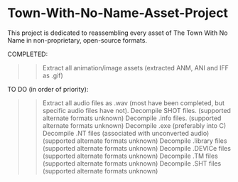 # Town-With-No-Name-Asset-Project
This project is dedicated to reassembling every asset of The Town With No Name in non-proprietary, open-source formats.

COMPLETED:
>> Extract all animation/image assets (extracted ANM, ANI and IFF as .gif)

TO DO (in order of priority):
>> Extract all audio files as .wav (most have been completed, but specific audio files have not).
>> Decompile SHOT files. (supported alternate formats unknown)
>> Decompile .info files. (supported alternate formats unknown)
>> Decompile .exe (preferably into C)
>> Decompile .NT files (associated with unconverted audio)  (supported alternate formats unknown)
>> Decompile .library files (supported alternate formats unknown)
>> Decompile .DEVICe files (supported alternate formats unknown)
>> Decompile .TM files (supported alternate formats unknown)
>> Decompile .SHT files (supported alternate formats unknown)
